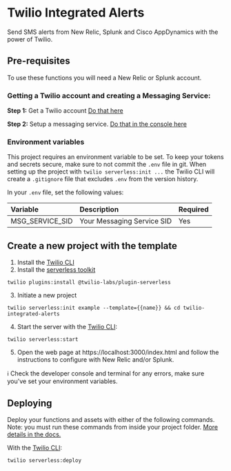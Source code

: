 # Twilio Integrated Alerts

Send SMS alerts from New Relic, Splunk and Cisco AppDynamics with the power of Twilio.

## Pre-requisites

To use these functions you will need a New Relic or Splunk account.

### Getting a Twilio account and creating a Messaging Service:

**Step 1:** Get a Twilio account [Do that here](https://www.twilio.com/try-twilio)

**Step 2:** Setup a messaging service. [Do that in the console here](https://console.twilio.com/us1/develop/sms/services?frameUrl=%2Fconsole%2Fsms%2Fservices%3Fx-target-region%3Dus1)


### Environment variables

This project requires an environment variable to be set. To keep your tokens and secrets secure, make sure to not commit the `.env` file in git. When setting up the project with `twilio serverless:init ...` the Twilio CLI will create a `.gitignore` file that excludes `.env` from the version history.

In your `.env` file, set the following values:

| Variable | Description | Required |
| :------- | :---------- | :------- |
| MSG_SERVICE_SID | Your Messaging Service SID | Yes |

## Create a new project with the template

1. Install the [Twilio CLI](https://www.twilio.com/docs/twilio-cli/quickstart#install-twilio-cli)
2. Install the [serverless toolkit](https://www.twilio.com/docs/labs/serverless-toolkit/getting-started)

```shell
twilio plugins:install @twilio-labs/plugin-serverless
```
3. Initiate a new project

```
twilio serverless:init example --template={{name}} && cd twilio-integrated-alerts
```

4. Start the server with the [Twilio CLI](https://www.twilio.com/docs/twilio-cli/quickstart):

```
twilio serverless:start
```

5. Open the web page at https://localhost:3000/index.html and follow the instructions to configure with New Relic and/or Splunk.

ℹ️ Check the developer console and terminal for any errors, make sure you've set your environment variables.

## Deploying

Deploy your functions and assets with either of the following commands. Note: you must run these commands from inside your project folder. [More details in the docs.](https://www.twilio.com/docs/labs/serverless-toolkit)

With the [Twilio CLI](https://www.twilio.com/docs/twilio-cli/quickstart):

```
twilio serverless:deploy
```
